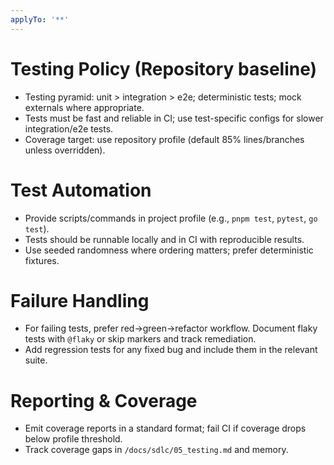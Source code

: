 ```yaml
---
applyTo: '**'
---
```


# Testing Policy (Repository baseline)

-   Testing pyramid: unit > integration > e2e; deterministic tests; mock externals where appropriate.
-   Tests must be fast and reliable in CI; use test-specific configs for slower integration/e2e tests.
-   Coverage target: use repository profile (default 85% lines/branches unless overridden).

# Test Automation

-   Provide scripts/commands in project profile (e.g., `pnpm test`, `pytest`, `go test`).
-   Tests should be runnable locally and in CI with reproducible results.
-   Use seeded randomness where ordering matters; prefer deterministic fixtures.

# Failure Handling

-   For failing tests, prefer red→green→refactor workflow. Document flaky tests with `@flaky` or skip markers and track remediation.
-   Add regression tests for any fixed bug and include them in the relevant suite.

# Reporting & Coverage

-   Emit coverage reports in a standard format; fail CI if coverage drops below profile threshold.
-   Track coverage gaps in `/docs/sdlc/05_testing.md` and memory.
